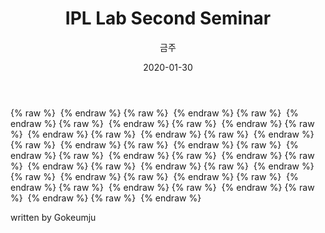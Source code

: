 ﻿---
title : "IPL Lab Second Seminar"
author : "금주"
#categories : - Seminar
date: "2020-01-30"
---


{% raw %} <img src="https://bcloved.github.io/assets/images/202001302ndSeminar/슬라이드1.PNG" alt=""> {% endraw %}
{% raw %} <img src="https://bcloved.github.io/assets/images/202001302ndSeminar/슬라이드2.PNG" alt=""> {% endraw %}
{% raw %} <img src="https://bcloved.github.io/assets/images/202001302ndSeminar/슬라이드3.PNG" alt=""> {% endraw %}
{% raw %} <img src="https://bcloved.github.io/assets/images/202001302ndSeminar/슬라이드4.PNG" alt=""> {% endraw %}
{% raw %} <img src="https://bcloved.github.io/assets/images/202001302ndSeminar/슬라이드5.PNG" alt=""> {% endraw %}
{% raw %} <img src="https://bcloved.github.io/assets/images/202001302ndSeminar/슬라이드6.PNG" alt=""> {% endraw %}
{% raw %} <img src="https://bcloved.github.io/assets/images/202001302ndSeminar/슬라이드7.PNG" alt=""> {% endraw %}
{% raw %} <img src="https://bcloved.github.io/assets/images/202001302ndSeminar/슬라이드8.PNG" alt=""> {% endraw %}
{% raw %} <img src="https://bcloved.github.io/assets/images/202001302ndSeminar/슬라이드9.PNG" alt=""> {% endraw %}
{% raw %} <img src="https://bcloved.github.io/assets/images/202001302ndSeminar/슬라이드10.PNG" alt=""> {% endraw %}
{% raw %} <img src="https://bcloved.github.io/assets/images/202001302ndSeminar/슬라이드11.PNG" alt=""> {% endraw %}
{% raw %} <img src="https://bcloved.github.io/assets/images/202001302ndSeminar/슬라이드12.PNG" alt=""> {% endraw %}
{% raw %} <img src="https://bcloved.github.io/assets/images/202001302ndSeminar/슬라이드13.PNG" alt=""> {% endraw %}
{% raw %} <img src="https://bcloved.github.io/assets/images/202001302ndSeminar/슬라이드14.PNG" alt=""> {% endraw %}
{% raw %} <img src="https://bcloved.github.io/assets/images/202001302ndSeminar/슬라이드15.PNG" alt=""> {% endraw %}
{% raw %} <img src="https://bcloved.github.io/assets/images/202001302ndSeminar/슬라이드16.PNG" alt=""> {% endraw %}
{% raw %} <img src="https://bcloved.github.io/assets/images/202001302ndSeminar/슬라이드17.PNG" alt=""> {% endraw %}
{% raw %} <img src="https://bcloved.github.io/assets/images/202001302ndSeminar/슬라이드18.PNG" alt=""> {% endraw %}
{% raw %} <img src="https://bcloved.github.io/assets/images/202001302ndSeminar/슬라이드19.PNG" alt=""> {% endraw %}
{% raw %} <img src="https://bcloved.github.io/assets/images/202001302ndSeminar/슬라이드20.PNG" alt=""> {% endraw %}
{% raw %} <img src="https://bcloved.github.io/assets/images/202001302ndSeminar/슬라이드21.PNG" alt=""> {% endraw %}
{% raw %} <img src="https://bcloved.github.io/assets/images/202001302ndSeminar/슬라이드22.PNG" alt=""> {% endraw %}
{% raw %} <img src="https://bcloved.github.io/assets/images/202001302ndSeminar/슬라이드23.PNG" alt=""> {% endraw %}

written by Gokeumju